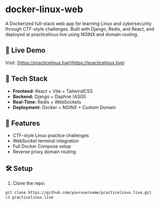 # docker-linux-web

A Dockerized full-stack web app for learning Linux and cybersecurity through CTF-style challenges. Built with Django, Redis, and React, and deployed at practicelinux.live using NGINX and domain routing.

## 🚀 Live Demo

Visit: [https://practicelinux.live](https://practicelinux.live)

## 🔧 Tech Stack

- **Frontend:** React + Vite + TailwindCSS
- **Backend:** Django + Daphne (ASGI)
- **Real-Time:** Redis + WebSockets
- **Deployment:** Docker + NGINX + Custom Domain

## 🧩 Features

- CTF-style Linux practice challenges
- WebSocket terminal integration
- Full Docker Compose setup
- Reverse proxy domain routing

## 🛠 Setup

1. Clone the repo:

```bash
git clone https://github.com/yourusername/practicelinux.live.git
cd practicelinux.live
```
